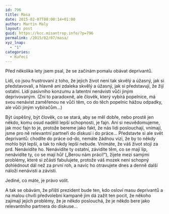 ```yaml
---
id: 796
title: Masa
date: 2015-02-07T08:00:14+01:00
author: Martin Maly
layout: post
guid: https://kcc.misantrop.info/?p=796
permalink: /2015/02/07/masa/
xyz_lnap:
  - "1"
categories:
  - Kuřecí
---
```

Před několika lety jsem psal, že se začínám pomalu obávat deprivantů.

Lidí, co jsou frustrovaní z toho, že jejich život není tak skvělý a úžasný, jak si představovali, a hlavně ani zdaleka skvělý a úžasný, jak si představují, že žijí ostatní. Lidí pasivního konzumu a latentní nenávisti vůči jiným deprivovaným. (Zní to paradoxně, ale člověk, který vybírá popelnice, má svou nenávist zaměřenou ne vůči těm, co do těch popelnic hážou odpadky, ale vůči jiným vybíračům&#8230;)

Být úspěšný, být člověk, co se stará, aby se měl dobře, nebo prostě jen někdo, komu osud nadělil lepší schopnosti, je fajn. Ani si neuvědomujeme, jak moc fajn to je, protože bereme jako fakt, že nás lidi poslouchají, vnímají, jsme pro ně relevantní partneři do diskusí i do práce&#8230; Představte si ale svět deprivantů: chodíte do práce od-do, nemáte žádnou vizi, že by to někdy mohlo být lepší, a tak to nikdy lepší nebude. Vnímáte, že váš život stojí za prd. Nenávidíte ho. Nenávidíte ty ostatní, závidíte těm, co se mají líp, nenávidíte ty, co se mají hůř (&#8222;Berou nám práci!&#8220;), žijete mezi samými problémy, které si zčásti fabulujete, protože váš mozek není schopný dohlédnout dál než za první roh, a navíc ho otravujete dnes a denně další náloží nenávisti a závisti.

Jediné, co máte, je právo volit.

A tak se obávám, že příští prezident bude ten, kdo osloví masu deprivantů a na malou chvíli předvolební kampaně jim dá zažít ten pocit, že někoho zajímají jejich problémy, že je někdo poslouchá, že je někdo bere jako relevantního partnera do diskuse&#8230;